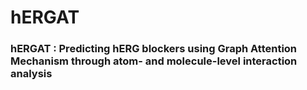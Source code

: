 # hERGAT

### hERGAT : Predicting hERG blockers using Graph Attention Mechanism through atom- and molecule-level interaction analysis

